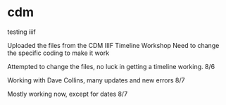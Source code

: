 # cdm
testing iiif

Uploaded the files from the CDM IIIF Timeline Workshop
  Need to change the specific coding to make it work

Attempted to change the files, no luck in getting a timeline working. 8/6

Working with Dave Collins, many updates and new errors 8/7

Mostly working now, except for dates 8/7
